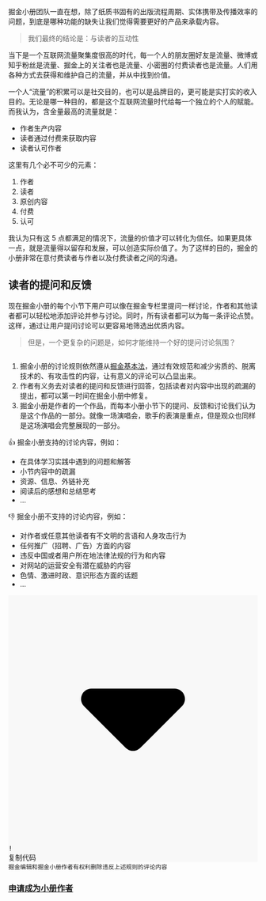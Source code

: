 <p>掘金小册团队一直在想，除了纸质书固有的出版流程周期、实体携带及传播效率的问题，到底是哪种功能的缺失让我们觉得需要更好的产品来承载内容。</p>
<blockquote>
<p>我们最终的结论是：与读者的互动性</p>
</blockquote>
<p>当下是一个互联网流量聚集度很高的时代，每一个人的朋友圈好友是流量、微博或知乎粉丝是流量、掘金上的关注者也是流量、小密圈的付费读者也是流量。人们用各种方式去获得和维护自己的流量，并从中找到价值。</p>
<p>一个人“流量”的积累可以是社交目的，也可以是品牌目的，更可能是实打实的收入目的。无论是哪一种目的，都是这个互联网流量时代给每一个独立的个人的赋能。而我认为，含金量最高的流量就是：</p>
<ul>
<li>作者生产内容</li>
<li>读者通过付费来获取内容</li>
<li>读者认可作者</li>
</ul>
<p>这里有几个必不可少的元素：</p>
<ol>
<li>作者</li>
<li>读者</li>
<li>原创内容</li>
<li>付费</li>
<li>认可</li>
</ol>
<p>我认为只有这 5 点都满足的情况下，流量的价值才可以转化为信任。如果更具体一点，就是流量得以留存和发展，可以创造实际价值了。为了这样的目的，掘金的小册非常在意付费读者与作者以及付费读者之间的沟通。</p>
<h2 data-id="heading-0">读者的提问和反馈</h2>
<p>现在掘金小册的每个小节下用户可以像在掘金专栏里提问一样讨论，作者和其他读者都可以轻松地添加评论并参与讨论。同时，所有读者都可以为每一条评论点赞。这样，通过让用户提问讨论可以更容易地筛选出优质内容。</p>
<blockquote>
<p>但是，一个更复杂的问题是，如何才能维持一个好的提问讨论氛围？</p>
</blockquote>
<p><img src="https://p3-juejin.byteimg.com/tos-cn-i-k3u1fbpfcp/16d9c041cb1c4956b9cbf942a4958ff4~tplv-k3u1fbpfcp-jj-mark:1512:0:0:0:q75.avis" alt="" loading="lazy" class="medium-zoom-image"></p>
<ol>
<li>掘金小册的讨论规则依然遵从<a href="https://juejin.cn/book/6844733795329900551/section/6844733795367649288" target="_blank" title="https://juejin.cn/book/6844733795329900551/section/6844733795367649288">掘金基本法</a>，通过有效规范和减少劣质的、脱离技术的、有攻击性的内容，让有意义的评论可以凸显出来。</li>
<li>作者有义务去对读者的提问和反馈进行回答，包括读者对内容中出现的疏漏的提出，都可以第一时间在掘金小册中修复。</li>
<li>掘金小册是作者的一个作品，而每本小册小节下的提问、反馈和讨论我们认为是这个作品的一部分。就像一场演唱会，歌手的表演是重点，但是观众也同样是这场演唱会完整展现的一部分。</li>
</ol>
<p>👍 掘金小册支持的讨论内容，例如：</p>
<ul>
<li>在具体学习实践中遇到的问题和解答</li>
<li>小节内容中的疏漏</li>
<li>资源、信息、外链补充</li>
<li>阅读后的感想和总结思考</li>
<li>...</li>
</ul>
<p>👎 掘金小册不支持的讨论内容，例如：</p>
<ul>
<li>对作者或任意其他读者有不文明的言语和人身攻击行为</li>
<li>任何推广（招聘、广告）方面的内容</li>
<li>违反中国或者用户所在地法律法规的行为和内容</li>
<li>对网站的运营安全有潜在威胁的内容</li>
<li>色情、激进时政、意识形态方面的话题</li>
<li>...</li>
</ul>
<pre><div class="code-block-extension-header" style="background-color: rgb(248, 248, 248);"><div class="code-block-extension-headerLeft"><div class="code-block-extension-foldBtn"><svg xmlns="http://www.w3.org/2000/svg" viewBox="0 0 24 24"><path d="M16.924 9.617A1 1 0 0 0 16 9H8a1 1 0 0 0-.707 1.707l4 4a1 1 0 0 0 1.414 0l4-4a1 1 0 0 0 .217-1.09z" data-name="Down"></path></svg></div></div><div class="code-block-extension-headerRight"><span class="code-block-extension-lang">!</span><div class="code-block-extension-copyCodeBtn">复制代码</div></div></div><code class="hljs language-! code-block-extension-codeShowNum"><span class="code-block-extension-codeLine" data-line-num="1">掘金编辑和掘金小册作者有权利删除违反上述规则的评论内容</span>
</code></pre>
<h3 data-id="heading-1"><a href="https://sourl.co/zDEMwJ" target="_blank" rel="nofollow noopener noreferrer" title="https://sourl.co/zDEMwJ" ref="nofollow noopener noreferrer">申请成为小册作者</a></h3>